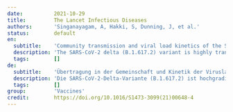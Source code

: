 ```yaml
---
date:          2021-10-29
title:         The Lancet Infectious Diseases
authors:       'Singanayagam, A, Hakki, S, Dunning, J, et al.'
status:        default
en:
  subtitle:    'Community transmission and viral load kinetics of the SARS-CoV-2 delta (B.1.617.2) variant in vaccinated and unvaccinated individuals in the UK: a prospective, longitudinal, cohort study'
  description: 'The SARS-CoV-2 delta (B.1.617.2) variant is highly transmissible and spreading globally, including in populations with high vaccination rates. We aimed to investigate transmission and viral load kinetics in vaccinated and unvaccinated individuals with mild delta variant infection in the community. The SAR in household contacts exposed to the delta variant was 25% (95% CI 18–33) for fully vaccinated individuals compared with 38% (24–53) in unvaccinated individuals. The median time between second vaccine dose and study recruitment in fully vaccinated contacts was longer for infected individuals (median 101 days [IQR 74–120]) than for uninfected individuals (64 days [32–97], p=0·001). SAR among household contacts exposed to fully vaccinated index cases was similar to household contacts exposed to unvaccinated index cases (25% [95% CI 15–35] for vaccinated vs 23% [15–31] for unvaccinated). 12 (39%) of 31 infections in fully vaccinated household contacts arose from fully vaccinated epidemiologically linked index cases, further confirmed by genomic and virological analysis in three index case–contact pairs. Although peak viral load did not differ by vaccination status or variant type, it increased modestly with age (difference of 0·39 [95% credible interval –0·03 to 0·79] in peak log10 viral load per mL between those aged 10 years and 50 years). Fully vaccinated individuals with delta variant infection had a faster (posterior probability >0·84) mean rate of viral load decline (0·95 log10 copies per mL per day) than did unvaccinated individuals with pre-alpha (0·69), alpha (0·82), or delta (0·79) variant infections. Within individuals, faster viral load growth was correlated with higher peak viral load (correlation 0·42 [95% credible interval 0·13 to 0·65]) and slower decline (–0·44 [–0·67 to –0·18]).'
  tags:        []
de:
  subtitle:    'Übertragung in der Gemeinschaft und Kinetik der Viruslast der SARS-CoV-2 delta (B.1.617.2)-Variante bei geimpften und ungeimpften Personen im Vereinigten Königreich: eine prospektive Längsschnitt-Kohortenstudie'
  description: 'Die SARS-CoV-2-Delta-Variante (B.1.617.2) ist hochgradig übertragbar und breitet sich weltweit aus, auch in Bevölkerungsgruppen mit hohen Impfraten. Unser Ziel war es, die Übertragung und die Kinetik der Viruslast bei geimpften und ungeimpften Personen mit einer leichten Infektion mit der Delta-Variante in der Gemeinschaft zu untersuchen. Die SAR bei Haushaltskontakten, die der Delta-Variante ausgesetzt waren, betrug 25 % (95 % CI 18-33) bei vollständig geimpften Personen im Vergleich zu 38 % (24-53) bei ungeimpften Personen. Die mediane Zeit zwischen der zweiten Impfstoffdosis und der Aufnahme in die Studie war bei vollständig geimpften Kontaktpersonen länger (Median 101 Tage [IQR 74-120]) als bei nicht geimpften Personen (64 Tage [32-97], p=0-001). Die SAR bei Haushaltskontakten, die vollständig geimpften Indexfällen ausgesetzt waren, war ähnlich hoch wie bei Haushaltskontakten, die ungeimpften Indexfällen ausgesetzt waren (25 % [95 % CI 15-35] für Geimpfte gegenüber 23 % [15-31] für Ungeimpfte). 12 (39 %) der 31 Infektionen bei vollständig geimpften Haushaltskontakten stammten von vollständig geimpften, epidemiologisch verbundenen Indexfällen, was durch genomische und virologische Analysen bei drei Indexfall-Kontakt-Paaren bestätigt wurde. Obwohl sich die Spitzenviruslast nicht nach Impfstatus oder Variantenart unterschied, stieg sie mit dem Alter leicht an (Unterschied von 0-39 [95 % Glaubwürdigkeitsintervall -0-03 bis 0-79] in der log10-Spitzenviruslast pro ml zwischen 10- und 50-Jährigen). Vollständig geimpfte Personen mit einer Infektion in der Delta-Variante hatten eine schnellere (Nachwahrscheinlichkeit >0-84) mittlere Rate des Rückgangs der Viruslast (0-95 log10 Kopien pro ml pro Tag) als ungeimpfte Personen mit Infektionen in den Varianten Prä-Alpha (0-69), Alpha (0-82) oder Delta (0-79). Innerhalb der Individuen korrelierte ein schnelleres Wachstum der Viruslast mit einer höheren Spitzen-Viruslast (Korrelation 0-42 [95% Glaubwürdigkeitsintervall 0-13 bis 0-65]) und einem langsameren Rückgang (-0-44 [-0-67 bis -0-18]).' 
  tags:        []
group:         'Vaccines'
credit:        https://doi.org/10.1016/S1473-3099(21)00648-4
---
```

